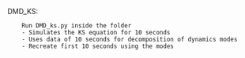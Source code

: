 DMD_KS:   

        Run DMD_ks.py inside the folder
        - Simulates the KS equation for 10 seconds
        - Uses data of 10 seconds for decomposition of dynamics modes
        - Recreate first 10 seconds using the modes
        

        
        
